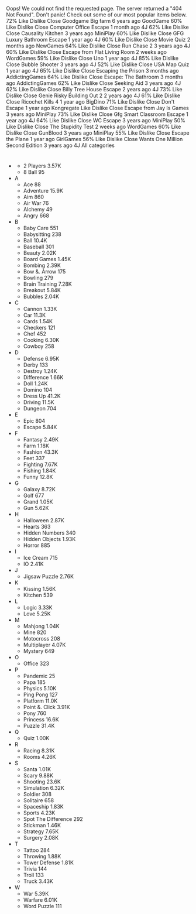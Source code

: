 Oops! We could not find the requested page. The server returned a "404 Not Found". Don't panic! Check out some of our most popular items below. 72% Like Dislike Close Goodgame Big farm 6 years ago GoodGame 60% Like Dislike Close Computer Office Escape 1 month ago 4J 62% Like Dislike Close Causality Kitchen 3 years ago MiniPlay 60% Like Dislike Close GFG Luxury Bathroom Escape 1 year ago 4J 60% Like Dislike Close Movie Quiz 2 months ago NewGames 64% Like Dislike Close Run Chase 2 3 years ago 4J 60% Like Dislike Close Escape from Flat Living Room 2 weeks ago WordGames 59% Like Dislike Close Uno 1 year ago 4J 85% Like Dislike Close Bubble Shooter 3 years ago 4J 52% Like Dislike Close USA Map Quiz 1 year ago 4J 65% Like Dislike Close Escaping the Prison 3 months ago AddictingGames 64% Like Dislike Close Escape: The Bathroom 3 months ago AddictingGames 62% Like Dislike Close Seeking Aid 3 years ago 4J 62% Like Dislike Close Billy Tree House Escape 2 years ago 4J 73% Like Dislike Close Genie Risky Building Out 2 2 years ago 4J 61% Like Dislike Close Ricochet Kills 4 1 year ago BigDino 71% Like Dislike Close Don't Escape 1 year ago Kongregate Like Dislike Close Escape from Jay Is Games 3 years ago MiniPlay 73% Like Dislike Close Gfg Smart Classroom Escape 1 year ago 4J 64% Like Dislike Close WC Escape 3 years ago MiniPlay 50% Like Dislike Close The Stupidity Test 2 weeks ago WordGames 60% Like Dislike Close GunBlood 3 years ago MiniPlay 55% Like Dislike Close Escape the Plane 1 year ago GirlGames 56% Like Dislike Close Wants One Million Second Edition 3 years ago 4J All categories

*   #
    *   2 Players 3.57K
    *   8 Ball 95
*   A
    *   Ace 88
    *   Adventure 15.9K
    *   Aim 860
    *   Air War 76
    *   Alchemy 49
    *   Angry 668
*   B
    *   Baby Care 551
    *   Babysitting 238
    *   Ball 10.4K
    *   Baseball 301
    *   Beauty 2.02K
    *   Board Games 1.45K
    *   Bombing 2.39K
    *   Bow &. Arrow 175
    *   Bowling 279
    *   Brain Training 7.28K
    *   Breakout 5.84K
    *   Bubbles 2.04K
*   C
    *   Cannon 1.33K
    *   Car 11.3K
    *   Cards 1.54K
    *   Checkers 121
    *   Chef 452
    *   Cooking 6.30K
    *   Cowboy 258
*   D
    *   Defense 6.95K
    *   Derby 133
    *   Destroy 1.24K
    *   Difference 1.66K
    *   Doll 1.24K
    *   Domino 104
    *   Dress Up 41.2K
    *   Driving 11.5K
    *   Dungeon 704
*   E
    *   Epic 804
    *   Escape 5.84K
*   F
    *   Fantasy 2.49K
    *   Farm 1.18K
    *   Fashion 43.3K
    *   Feet 337
    *   Fighting 7.67K
    *   Fishing 1.84K
    *   Funny 12.8K
*   G
    *   Galaxy 8.72K
    *   Golf 677
    *   Grand 1.05K
    *   Gun 5.62K
*   H
    *   Halloween 2.87K
    *   Hearts 363
    *   Hidden Numbers 340
    *   Hidden Objects 1.93K
    *   Horror 885
*   I
    *   Ice Cream 715
    *   IO 2.41K
*   J
    *   Jigsaw Puzzle 2.76K
*   K
    *   Kissing 1.56K
    *   Kitchen 539
*   L
    *   Logic 3.33K
    *   Love 5.25K
*   M
    *   Mahjong 1.04K
    *   Mine 820
    *   Motocross 208
    *   Multiplayer 4.07K
    *   Mystery 649
*   O
    *   Office 323
*   P
    *   Pandemic 25
    *   Papa 185
    *   Physics 5.10K
    *   Ping Pong 127
    *   Platform 11.0K
    *   Point &. Click 3.91K
    *   Pony 760
    *   Princess 16.6K
    *   Puzzle 31.4K
*   Q
    *   Quiz 1.00K
*   R
    *   Racing 8.31K
    *   Rooms 4.26K
*   S
    *   Santa 1.01K
    *   Scary 9.88K
    *   Shooting 23.6K
    *   Simulation 6.32K
    *   Soldier 308
    *   Solitaire 658
    *   Spaceship 1.83K
    *   Sports 4.23K
    *   Spot The Difference 292
    *   Stickman 1.46K
    *   Strategy 7.65K
    *   Surgery 2.08K
*   T
    *   Tattoo 284
    *   Throwing 1.88K
    *   Tower Defense 1.81K
    *   Trivia 144
    *   Troll 133
    *   Truck 3.43K
*   W
    *   War 5.39K
    *   Warfare 6.01K
    *   Word Puzzle 111
